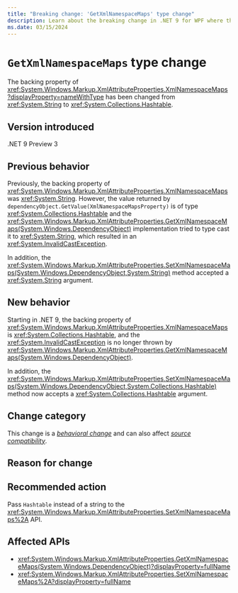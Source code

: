 ```yaml
---
title: "Breaking change: 'GetXmlNamespaceMaps' type change"
description: Learn about the breaking change in .NET 9 for WPF where the backing property of 'XmlNamespaceMaps' has been changed from 'String' to 'Hashtable'.
ms.date: 03/15/2024
---
```

# `GetXmlNamespaceMaps` type change

The backing property of <xref:System.Windows.Markup.XmlAttributeProperties.XmlNamespaceMaps?displayProperty=nameWithType> has been changed from <xref:System.String> to <xref:System.Collections.Hashtable>.

## Version introduced

.NET 9 Preview 3

## Previous behavior

Previously, the backing property of <xref:System.Windows.Markup.XmlAttributeProperties.XmlNamespaceMaps> was <xref:System.String>. However, the value returned by `dependencyObject.GetValue(XmlNamespaceMapsProperty)` is of type <xref:System.Collections.Hashtable> and the <xref:System.Windows.Markup.XmlAttributeProperties.GetXmlNamespaceMaps(System.Windows.DependencyObject)> implementation tried to type cast it to <xref:System.String>, which resulted in an <xref:System.InvalidCastException>.

In addition, the <xref:System.Windows.Markup.XmlAttributeProperties.SetXmlNamespaceMaps(System.Windows.DependencyObject,System.String)> method accepted a <xref:System.String> argument.

## New behavior

Starting in .NET 9, the backing property of <xref:System.Windows.Markup.XmlAttributeProperties.XmlNamespaceMaps> is <xref:System.Collections.Hashtable>, and the <xref:System.InvalidCastException> is no longer thrown by <xref:System.Windows.Markup.XmlAttributeProperties.GetXmlNamespaceMaps(System.Windows.DependencyObject)>.

In addition, the <xref:System.Windows.Markup.XmlAttributeProperties.SetXmlNamespaceMaps(System.Windows.DependencyObject,System.Collections.Hashtable)> method now accepts a <xref:System.Collections.Hashtable> argument.

## Change category

This change is a [*behavioral change*](../../categories.md#behavioral-change) and can also affect [*source compatibility*](../../categories.md#source-compatibility).

## Reason for change

## Recommended action

Pass `Hashtable` instead of a string to the <xref:System.Windows.Markup.XmlAttributeProperties.SetXmlNamespaceMaps%2A> API.

## Affected APIs

- <xref:System.Windows.Markup.XmlAttributeProperties.GetXmlNamespaceMaps(System.Windows.DependencyObject)?displayProperty=fullName>
- <xref:System.Windows.Markup.XmlAttributeProperties.SetXmlNamespaceMaps%2A?displayProperty=fullName>
